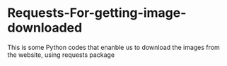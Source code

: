 # Requests-For-getting-image-downloaded
This is some Python codes that enanble us to download the images from the website, using requests package
